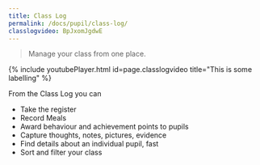 ```yaml
---
title: Class Log
permalink: /docs/pupil/class-log/
classlogvideo: BpJxomJgdwE
---
```


> Manage your class from one place.

{% include youtubePlayer.html id=page.classlogvideo title="This is some labelling" %}

From the Class Log you can

- Take the register
- Record Meals
- Award behaviour and achievement points to pupils
- Capture thoughts, notes,    pictures, evidence
- Find details about an individual pupil,    fast
- Sort and filter your class